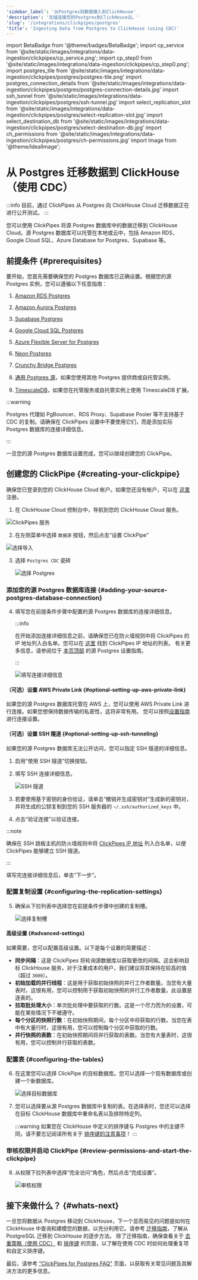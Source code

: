 ```yaml
---
'sidebar_label': '从Postgres将数据摄入到ClickHouse'
'description': '无缝连接您的Postgres到ClickHouse云。'
'slug': '/integrations/clickpipes/postgres'
'title': 'Ingesting Data from Postgres to ClickHouse (using CDC)'
---
```


import BetaBadge from '@theme/badges/BetaBadge';
import cp_service from '@site/static/images/integrations/data-ingestion/clickpipes/cp_service.png';
import cp_step0 from '@site/static/images/integrations/data-ingestion/clickpipes/cp_step0.png';
import postgres_tile from '@site/static/images/integrations/data-ingestion/clickpipes/postgres/postgres-tile.png'
import postgres_connection_details from '@site/static/images/integrations/data-ingestion/clickpipes/postgres/postgres-connection-details.jpg'
import ssh_tunnel from '@site/static/images/integrations/data-ingestion/clickpipes/postgres/ssh-tunnel.jpg'
import select_replication_slot from '@site/static/images/integrations/data-ingestion/clickpipes/postgres/select-replication-slot.jpg'
import select_destination_db from '@site/static/images/integrations/data-ingestion/clickpipes/postgres/select-destination-db.jpg'
import ch_permissions from '@site/static/images/integrations/data-ingestion/clickpipes/postgres/ch-permissions.jpg'
import Image from '@theme/IdealImage';


# 从 Postgres 迁移数据到 ClickHouse（使用 CDC）

<BetaBadge/>

:::info
目前，通过 ClickPipes 从 Postgres 向 ClickHouse Cloud 迁移数据正在进行公开测试。
:::


您可以使用 ClickPipes 将源 Postgres 数据库中的数据迁移到 ClickHouse Cloud。源 Postgres 数据库可以托管在本地或云中，包括 Amazon RDS、Google Cloud SQL、Azure Database for Postgres、Supabase 等。

## 前提条件 {#prerequisites}

要开始，您首先需要确保您的 Postgres 数据库已正确设置。根据您的源 Postgres 实例，您可以遵循以下任意指南：

1. [Amazon RDS Postgres](./postgres/source/rds)

2. [Amazon Aurora Postgres](./postgres/source/aurora)

3. [Supabase Postgres](./postgres/source/supabase)

4. [Google Cloud SQL Postgres](./postgres/source/google-cloudsql)

5. [Azure Flexible Server for Postgres](./postgres/source/azure-flexible-server-postgres)

6. [Neon Postgres](./postgres/source/neon-postgres)

7. [Crunchy Bridge Postgres](./postgres/source/crunchy-postgres)

8. [通用 Postgres 源](./postgres/source/generic)，如果您使用其他 Postgres 提供商或自托管实例。

9. [TimescaleDB](./postgres/source/timescale)，如果您在托管服务或自托管实例上使用 TimescaleDB 扩展。


:::warning

Postgres 代理如 PgBouncer、RDS Proxy、Supabase Pooler 等不支持基于 CDC 的复制。请确保在 ClickPipes 设置中不要使用它们，而是添加实际 Postgres 数据库的连接详细信息。

:::

一旦您的源 Postgres 数据库设置完成，您可以继续创建您的 ClickPipe。

## 创建您的 ClickPipe {#creating-your-clickpipe}

确保您已登录到您的 ClickHouse Cloud 帐户。如果您还没有帐户，可以在 [这里](https://cloud.clickhouse.com/) 注册。

[//]: # (   TODO update image here)
1. 在 ClickHouse Cloud 控制台中，导航到您的 ClickHouse Cloud 服务。

<Image img={cp_service} alt="ClickPipes 服务" size="lg" border/>

2. 在左侧菜单中选择 `数据源` 按钮，然后点击“设置 ClickPipe”

<Image img={cp_step0} alt="选择导入" size="lg" border/>

3. 选择 `Postgres CDC` 瓷砖

   <Image img={postgres_tile} alt="选择 Postgres" size="lg" border/>

### 添加您的源 Postgres 数据库连接 {#adding-your-source-postgres-database-connection}

4. 填写您在前提条件步骤中配置的源 Postgres 数据库的连接详细信息。

   :::info

   在开始添加连接详细信息之前，请确保您已在防火墙规则中将 ClickPipes 的 IP 地址列入白名单。您可以在 [这里](../index.md#list-of-static-ips) 找到 ClickPipes IP 地址的列表。
   有关更多信息，请参阅位于 [本页顶部](#prerequisites) 的源 Postgres 设置指南。

   :::

   <Image img={postgres_connection_details} alt="填写连接详细信息" size="lg" border/>

#### （可选）设置 AWS Private Link {#optional-setting-up-aws-private-link}

如果您的源 Postgres 数据库托管在 AWS 上，您可以使用 AWS Private Link 进行连接。如果您想保持数据传输的私密性，这将非常有用。
您可以按照[设置指南](/integrations/clickpipes/aws-privatelink)进行连接设置。

#### （可选）设置 SSH 隧道 {#optional-setting-up-ssh-tunneling}

如果您的源 Postgres 数据库无法公开访问，您可以指定 SSH 隧道的详细信息。

1. 启用“使用 SSH 隧道”切换按钮。
2. 填写 SSH 连接详细信息。

   <Image img={ssh_tunnel} alt="SSH 隧道" size="lg" border/>

3. 若要使用基于密钥的身份验证，请单击“撤销并生成密钥对”生成新的密钥对，并将生成的公钥复制到您的 SSH 服务器的 `~/.ssh/authorized_keys` 中。
4. 点击“验证连接”以验证连接。

:::note

确保在 SSH 跳板主机的防火墙规则中将 [ClickPipes IP 地址](../clickpipes#list-of-static-ips) 列入白名单，以便 ClickPipes 能够建立 SSH 隧道。

:::

填写完连接详细信息后，单击“下一步”。

### 配置复制设置 {#configuring-the-replication-settings}

5. 确保从下拉列表中选择您在前提条件步骤中创建的复制槽。

   <Image img={select_replication_slot} alt="选择复制槽" size="lg" border/>

#### 高级设置 {#advanced-settings}

如果需要，您可以配置高级设置。以下是每个设置的简要描述：

- **同步间隔**：这是 ClickPipes 将轮询源数据库以获取更改的间隔。这会影响目标 ClickHouse 服务，对于注重成本的用户，我们建议将其保持在较高的值（超过 `3600`）。
- **初始加载的并行线程**：这是用于获取初始快照的并行工作者数量。当您有大量表时，这很有用，您可以控制用于获取初始快照的并行工作者数量。此设置是逐表的。
- **拉取批处理大小**：单次批处理中要获取的行数。这是一个尽力而为的设置，可能在某些情况下不被遵守。
- **每个分区的快照行数**：在初始快照期间，每个分区中将获取的行数。当您在表中有大量行时，这很有用，您可以控制每个分区中获取的行数。
- **并行快照的表数**：在初始快照期间将并行获取的表数。当您有大量表时，这很有用，您可以控制并行获取的表数。

### 配置表 {#configuring-the-tables}

6. 在这里您可以选择 ClickPipe 的目标数据库。您可以选择一个现有数据库或创建一个新数据库。

   <Image img={select_destination_db} alt="选择目标数据库" size="lg" border/>

7. 您可以选择要从源 Postgres 数据库中复制的表。在选择表时，您还可以选择在目标 ClickHouse 数据库中重命名表以及排除特定列。

   :::warning
   如果您在 ClickHouse 中定义的排序键与 Postgres 中的主键不同，请不要忘记阅读所有关于 [排序键的注意事项](/integrations/clickpipes/postgres/ordering_keys)！
   :::

### 审核权限并启动 ClickPipe {#review-permissions-and-start-the-clickpipe}

8. 从权限下拉列表中选择“完全访问”角色，然后点击“完成设置”。

   <Image img={ch_permissions} alt="审核权限" size="lg" border/>

## 接下来做什么？ {#whats-next}

一旦您将数据从 Postgres 移动到 ClickHouse，下一个显而易见的问题是如何在 ClickHouse 中查询和建模您的数据，以充分利用它。请参考 [迁移指南](/migrations/postgresql/overview)，了解从 PostgreSQL 迁移到 ClickHouse 的逐步方法。 除了迁移指南，确保查看关于 [去重策略（使用 CDC）](/integrations/clickpipes/postgres/deduplication) 和 [排序键](/integrations/clickpipes/postgres/ordering_keys) 的页面，以了解在使用 CDC 时如何处理重复项和自定义排序键。

最后，请参考 ["ClickPipes for Postgres FAQ"](/integrations/clickpipes/postgres/faq) 页面，以获取有关常见问题及其解决方法的更多信息。
